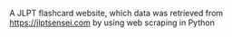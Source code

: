 A JLPT flashcard website, which data was retrieved from https://jlptsensei.com by using web scraping in Python
